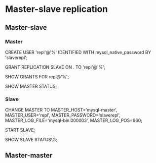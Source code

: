 # Master-slave replication

## Master-slave

### Master

CREATE USER 'repl'@'%' IDENTIFIED WITH mysql_native_password BY 'slaverepl';

GRANT REPLICATION SLAVE ON *.* TO 'repl'@'%';

SHOW GRANTS FOR repl@'%';

SHOW MASTER STATUS;

### Slave

CHANGE MASTER TO
MASTER_HOST='mysql-master',
MASTER_USER='repl',
MASTER_PASSWORD='slaverepl',
MASTER_LOG_FILE='mysql-bin.000003',
MASTER_LOG_POS=660;

START SLAVE;

SHOW SLAVE STATUS\G;

## Master-master